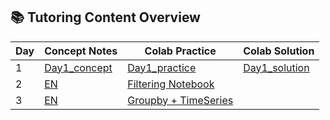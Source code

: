 ## 📚 Tutoring Content Overview

| Day | Concept Notes | Colab Practice | Colab Solution |
|------|---------------|----------------| ----------------|
| 1 | [Day1_concept](day1_concepts_en.md) | [Day1_practice]([Day1]_Pandas_practice.ipynb) | [Day1_solution]([Day1]_Pandas_solution.ipynb)
| 2 | [EN](week2_data_filtering/concepts_en.md) | [Filtering Notebook](week2_data_filtering/filtering_practice.ipynb) |
| 3 | [EN](week3_groupby_timeseries/concepts_en.md) | [Groupby + TimeSeries](week3_groupby_timeseries/groupby_timeseries.ipynb) |
